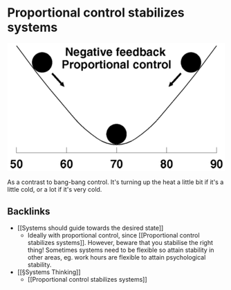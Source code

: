 # Proportional control stabilizes systems
![](BearImages/77309E24-C779-4EF0-A18C-2D77D7199434-662-000000D2BD3A8541/DAE72005-740B-4590-9AF9-A162AD0B4A27.png)

As a contrast to bang-bang control. It's turning up the heat a little bit if it's a little cold, or a lot if it's very cold.

## Backlinks
* [[Systems should guide towards the desired state]]
	* Ideally with proportional control, since [[Proportional control stabilizes systems]]. However, beware that you stabilise the right thing! Sometimes systems need to be flexible so attain stability in other areas, eg. work hours are flexible to attain psychological stability. 
* [[§Systems Thinking]]
	* [[Proportional control stabilizes systems]]

<!-- #p1 -->

<!-- {BearID:3673D334-FB5F-4C61-892B-D7D3F8314BFA-501-00000053D9A461D4} -->
